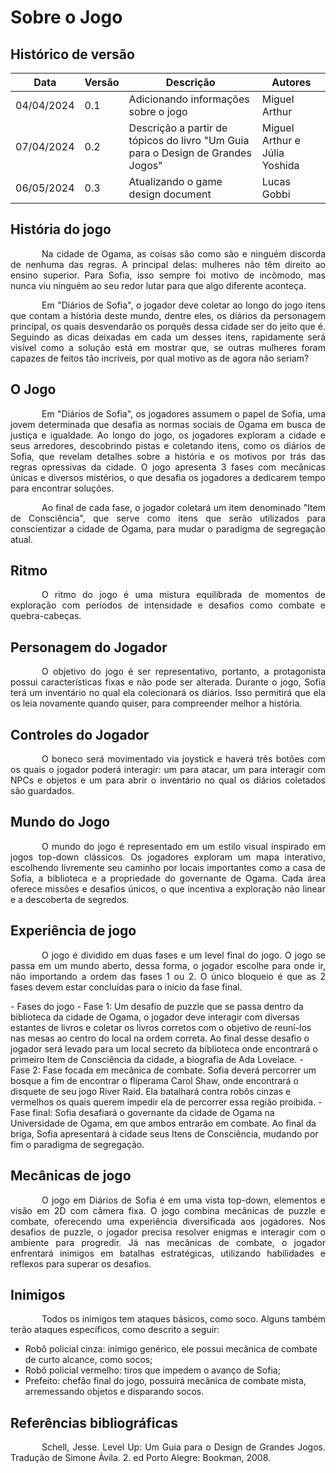 # Sobre o Jogo

## Histórico de versão

|Data|Versão|Descrição|Autores|
|--|--|--|--|
|04/04/2024|0.1|Adicionando informações sobre o jogo|Miguel Arthur|
|07/04/2024|0.2|Descrição a partir de tópicos do livro "Um Guia para o Design de Grandes Jogos"|Miguel Arthur e Júlia Yoshida|
|06/05/2024|0.3|Atualizando o game design document|Lucas Gobbi|

## História do jogo
<p style="text-indent: 50px;text-align: justify;"> Na cidade de Ogama, as coisas são como são e ninguém discorda de nenhuma das regras. A principal delas: mulheres não têm direito ao ensino superior. Para Sofia, isso sempre foi motivo de incômodo, mas nunca viu ninguém ao seu redor lutar para que algo diferente aconteça. </p>
<p style="text-indent: 50px;text-align: justify;"> Em "Diários de Sofia", o jogador deve coletar ao longo do jogo itens que contam a história deste mundo, dentre eles, os diários da personagem principal, os quais desvendarão os porquês dessa cidade ser do jeito que é. Seguindo as dicas deixadas em cada um desses itens, rapidamente será visível como a solução está em mostrar que, se outras mulheres foram capazes de feitos tão incríveis, por qual motivo as de agora não seriam? </p>

## O Jogo

<p style="text-indent: 50px;text-align: justify;"> Em "Diários de Sofia", os jogadores assumem o papel de Sofia, uma jovem determinada que desafia as normas sociais de Ogama em busca de justiça e igualdade. Ao longo do jogo, os jogadores exploram a cidade e seus arredores, descobrindo pistas e coletando itens, como os diários de Sofia, que revelam detalhes sobre a história e os motivos por trás das regras opressivas da cidade. O jogo apresenta 3 fases com mecânicas únicas e diversos mistérios, o que desafia os jogadores a dedicarem tempo para encontrar soluções. </p>

<p style="text-indent: 50px;text-align: justify;"> Ao final de cada fase, o jogador coletará um item denominado "Item de Consciência", que serve como itens que serão utilizados para conscientizar a cidade de Ogama, para mudar o paradigma de segregação atual.</p>

## Ritmo

<p style="text-indent: 50px;text-align: justify;"> O ritmo do jogo é uma mistura equilibrada de momentos de exploração com períodos de intensidade e desafios como combate e quebra-cabeças.</p>

## Personagem do Jogador

<p style="text-indent: 50px;text-align: justify;"> O objetivo do jogo é ser representativo, portanto, a protagonista possui características fixas e não pode ser alterada. Durante o jogo, Sofia terá um inventário no qual ela colecionará os diários. Isso permitirá que ela os leia novamente quando quiser, para compreender melhor a história.</p>

## Controles do Jogador

<p style="text-indent: 50px;text-align: justify;"> O boneco será movimentado via joystick e haverá três botões com os quais o jogador poderá interagir: um para atacar, um para interagir com NPCs e objetos e um para abrir o inventário no qual os diários coletados são guardados. </p>

## Mundo do Jogo

<p style="text-indent: 50px;text-align: justify;"> O mundo do jogo é representado em um estilo visual inspirado em jogos top-down clássicos. Os jogadores exploram um mapa interativo, escolhendo livremente seu caminho por locais importantes como a casa de Sofia, a biblioteca e a propriedade do governante de Ogama. Cada área oferece missões e desafios únicos, o que incentiva a exploração não linear e a descoberta de segredos. </p>

## Experiência de jogo

<p style="text-indent: 50px;text-align: justify;"> O jogo é dividido em duas fases e um level final do jogo. O jogo se passa em um mundo aberto, dessa forma, o jogador escolhe para onde ir, não importando a ordem das fases 1 ou 2. O único bloqueio é que as 2 fases devem estar concluídas para o início da fase final. </p>
- Fases do jogo
    - Fase 1: Um desafio de puzzle que se passa dentro da biblioteca da cidade de Ogama, o jogador deve interagir com diversas estantes de livros e coletar os livros corretos com o objetivo de reuní-los nas mesas ao centro do local na ordem correta. Ao final desse desafio o jogador será levado para um local secreto da biblioteca onde encontrará o primeiro Item de Consciência da cidade, a biografia de Ada Lovelace.
    - Fase 2: Fase focada em mecânica de combate. Sofia deverá percorrer um bosque a fim de encontrar o fliperama Carol Shaw, onde encontrará o disquete de seu jogo River Raid. Ela batalhará contra robôs cinzas e vermelhos os quais querem impedir ela de percorrer essa região proibida.
    - Fase final: Sofia desafiará o governante da cidade de Ogama na Universidade de Ogama, em que ambos entrarão em combate. Ao final da briga, Sofia apresentará à cidade seus Itens de Consciência, mudando por fim o paradigma de segregação.

## Mecânicas de jogo

<p style="text-indent: 50px;text-align: justify;">O jogo em Diários de Sofia é em uma vista top-down, elementos e visão em 2D com câmera fixa. O jogo combina mecânicas de puzzle e combate, oferecendo uma experiência diversificada aos jogadores. Nos desafios de puzzle, o jogador precisa resolver enigmas e interagir com o ambiente para progredir. Já nas mecânicas de combate, o jogador enfrentará inimigos em batalhas estratégicas, utilizando habilidades e reflexos para superar os desafios. </p>

## Inimigos

<p style="text-indent: 50px;text-align: justify;"> Todos os inimigos tem ataques básicos, como soco. Alguns também terão ataques específicos, como descrito a seguir:</p>

- Robô policial cinza: inimigo genérico, ele possui mecânica de combate de curto alcance, como socos;
- Robô policial vermelho: tiros que impedem o avanço de Sofia;
- Prefeito: chefão final do jogo, possuirá mecânica de combate mista, arremessando objetos e disparando socos.

## Referências bibliográficas

<p style="text-indent: 50px;text-align: justify;"> Schell, Jesse. Level Up: Um Guia para o Design de Grandes Jogos. Tradução de Simone Ávila. 2. ed Porto Alegre: Bookman, 2008. </p>